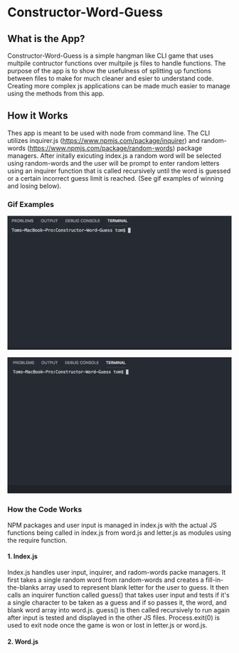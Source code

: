 # Constructor-Word-Guess

## What is the App?

Constructor-Word-Guess is a simple hangman like CLI game that uses multpile contructor functions over multpile js files to handle functions. The purpose of the app is to show the usefulness of splitting up functions between files to make for much cleaner and esier to understand code. Creating more complex js applications can be made much easier to manage using the methods from this app.

## How it Works

Thes app is meant to be used with node from command line. The CLI utilizes inquirer.js (https://www.npmjs.com/package/inquirer) and random-words (https://www.npmjs.com/package/random-words) package managers. After initally exicuting index.js a random word will be selected using random-words and the user will be prompt to enter random letters using an inquirer function that is called recursively until the word is guessed or a certain incorrect guess limit is reached. (See gif examples of winning and losing below).

### Gif Examples

![Alt Text](images/word_guess_CLI_correct.gif)

![Alt Text](images/word_guess_CLI_wrong.gif)

### How the Code Works

NPM packages and user input is managed in index.js with the actual JS functions being called in index.js from word.js and letter.js as modules using the require function. 

#### 1. Index.js

Index.js handles user input, inquirer, and radom-words packe managers. It first takes a single random word from random-words and creates a fill-in-the-blanks array used to represent blank letter for the user to guess. It then calls an inquirer function called guess() that takes user input and tests if it's a single character to be taken as a guess and if so passes it, the word, and blank word array into word.js. guess() is then called recursively to run again after input is tested and displayed in the other JS files. Process.exit(0) is used to exit node once the game is won or lost in letter.js or word.js.

#### 2. Word.js

